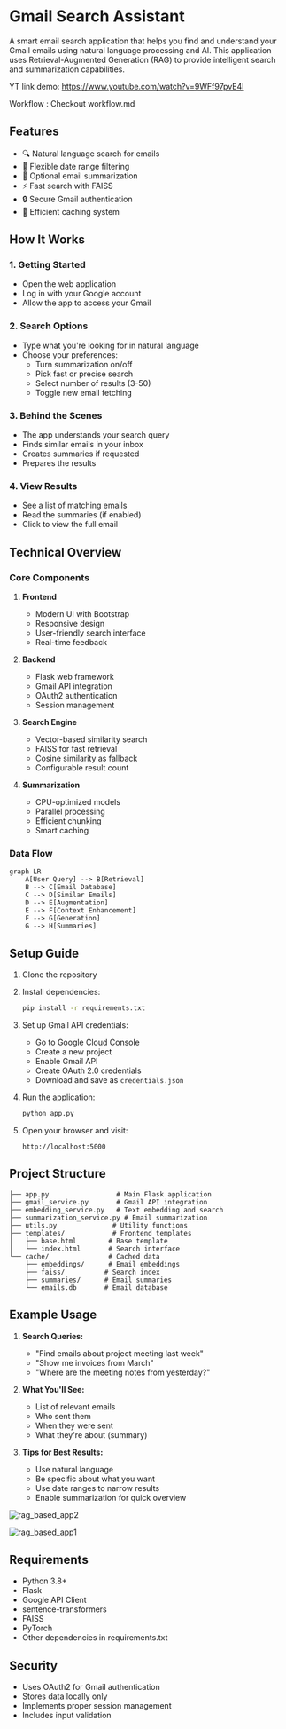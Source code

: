 # Gmail Search Assistant

A smart email search application that helps you find and understand your Gmail emails using natural language processing and AI. This application uses Retrieval-Augmented Generation (RAG) to provide intelligent search and summarization capabilities.

YT link demo: https://www.youtube.com/watch?v=9WFf97pvE4I

Workflow : Checkout workflow.md

## Features

- 🔍 Natural language search for emails
- 📅 Flexible date range filtering
- 📝 Optional email summarization
- ⚡ Fast search with FAISS
- 🔒 Secure Gmail authentication
- 💾 Efficient caching system

## How It Works

### 1. Getting Started
- Open the web application
- Log in with your Google account
- Allow the app to access your Gmail

### 2. Search Options
- Type what you're looking for in natural language
- Choose your preferences:
  - Turn summarization on/off
  - Pick fast or precise search
  - Select number of results (3-50)
  - Toggle new email fetching

### 3. Behind the Scenes
- The app understands your search query
- Finds similar emails in your inbox
- Creates summaries if requested
- Prepares the results

### 4. View Results
- See a list of matching emails
- Read the summaries (if enabled)
- Click to view the full email

## Technical Overview

### Core Components

1. **Frontend**
   - Modern UI with Bootstrap
   - Responsive design
   - User-friendly search interface
   - Real-time feedback

2. **Backend**
   - Flask web framework
   - Gmail API integration
   - OAuth2 authentication
   - Session management

3. **Search Engine**
   - Vector-based similarity search
   - FAISS for fast retrieval
   - Cosine similarity as fallback
   - Configurable result count

4. **Summarization**
   - CPU-optimized models
   - Parallel processing
   - Efficient chunking
   - Smart caching

### Data Flow

```mermaid
graph LR
    A[User Query] --> B[Retrieval]
    B --> C[Email Database]
    C --> D[Similar Emails]
    D --> E[Augmentation]
    E --> F[Context Enhancement]
    F --> G[Generation]
    G --> H[Summaries]
```

## Setup Guide

1. Clone the repository
2. Install dependencies:
   ```bash
   pip install -r requirements.txt
   ```
3. Set up Gmail API credentials:
   - Go to Google Cloud Console
   - Create a new project
   - Enable Gmail API
   - Create OAuth 2.0 credentials
   - Download and save as `credentials.json`

4. Run the application:
   ```bash
   python app.py
   ```

5. Open your browser and visit:
   ```
   http://localhost:5000
   ```

## Project Structure

```
├── app.py                 # Main Flask application
├── gmail_service.py       # Gmail API integration
├── embedding_service.py   # Text embedding and search
├── summarization_service.py # Email summarization
├── utils.py              # Utility functions
├── templates/            # Frontend templates
│   ├── base.html        # Base template
│   └── index.html       # Search interface
└── cache/               # Cached data
    ├── embeddings/      # Email embeddings
    ├── faiss/          # Search index
    ├── summaries/      # Email summaries
    └── emails.db       # Email database
```

## Example Usage

1. **Search Queries:**
   - "Find emails about project meeting last week"
   - "Show me invoices from March"
   - "Where are the meeting notes from yesterday?"

2. **What You'll See:**
   - List of relevant emails
   - Who sent them
   - When they were sent
   - What they're about (summary)

3. **Tips for Best Results:**
   - Use natural language
   - Be specific about what you want
   - Use date ranges to narrow results
   - Enable summarization for quick overview

![rag_based_app2](https://github.com/user-attachments/assets/5e32bc7e-85e1-4343-853a-7f1d8b216b16)

![rag_based_app1](https://github.com/user-attachments/assets/b0fcee9f-ddb8-4105-8e96-bf2e0fa3adec)

## Requirements

- Python 3.8+
- Flask
- Google API Client
- sentence-transformers
- FAISS
- PyTorch
- Other dependencies in requirements.txt

## Security

- Uses OAuth2 for Gmail authentication
- Stores data locally only
- Implements proper session management
- Includes input validation
